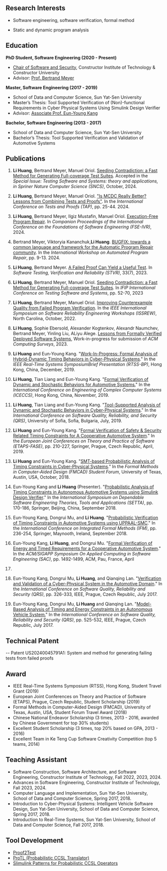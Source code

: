 
## Research Interests

- Software engineering, software verification, formal method

- Static and dynamic program analysis 

## Education
**PhD Student, Software Engineering (2020 - Present)**
- [Chair of Software and Security](https://institute.constructor.org/), Constructor Institute of Technology & Constructor University
- Advisor: [Prof. Bertrand Meyer](http://se.ethz.ch/~meyer/)


**Master, Software Engineering (2017 - 2019)**
- School of Data and Computer Science, Sun Yat-Sen University
- Master’s Thesis: Tool Supported Verification of (Non)-functional Requirements in Cyber Physical Systems Using Simulink Design Verifier 
- Advisor: [Associate Prof. Eun-Young Kang](https://sites.google.com/view/eykang/home)

**Bachelor, Software Engineering (2013 - 2017)**
- School of Data and Computer Science, Sun Yat-Sen University
- Bachelor’s Thesis: Tool Supported Verification and Validation of Automotive Systems

## Publications

1. **Li Huang**, Bertrand Meyer, Manuel Oriol. [Seeding Contradiction: a Fast Method for Generating Full-coverage Test Suites](https://arxiv.org/abs/2309.04232). Accepted in the *Special Issue: Testing Software and Systems: theory and applications, in Spriner Nature Computer Science (SNCS)*, October, 2024.
 
2.  **Li Huang**, Bertrand Meyer, Manuel Oriol. ["Is MCDC Really Better? Lessons from Combining Tests and Proofs"](https://link.springer.com/chapter/10.1007/978-3-031-72044-4_2). In the *International Conference on Tests and Proofs (TAP)*, pp. 25-44. 2024.

3. **Li Huang**, Bertrand Meyer, Ilgiz Mustafin, Manuel Oriol. [Execution-Free Program Repair](https://dl.acm.org/doi/abs/10.1145/3663529.3663789). In *Companion Proceedings of the International Conference on the Foundations of Software Engineering (FSE-IVR)*, 2024.

4. Bertrand Meyer, Viktoryia Kananchuk,**Li Huang**. [BUGFIX: towards a common language and framework for the Automatic Program Repair community](https://dl.acm.org/doi/abs/10.1145/3643788.3648007). In the *International Workshop on Automated Program Repair*, pp. 9-13. 2024.

5. **Li Huang**, Bertrand Meyer. [A Failed Proof Can Yield a Useful Test](https://arxiv.org/abs/2208.09873). In *Software Testing, Verification and Reliability (STVR)*, 33(7), 2023.

6. **Li Huang**, Bertrand Meyer, Manuel Oriol. [Seeding Contradiction: a Fast Method for Generating Full-coverage Test Suites](https://link.springer.com/chapter/10.1007/978-3-031-43240-8_4). In *IFIP International Conference on Testing Software and Systems*, pp. 52-70, 2023

7. **Li Huang**, Bertrand Meyer, Manuel Oriol. [Improving Counterexample Quality from Failed Program Verification](https://arxiv.org/abs/2208.10492). In the *IEEE International Symposium on Software Reliability Engineering Workshops (ISSREW)*, North Carolina, October, 2022.
   
8. **Li Huang**, Sophie Ebersold, Alexander Kogtenkov, Alexandr Naumchev, Bertrand Meyer, Yinling Liu, ALiyu Alege. [Lessons from Formally Verified Deployed Software Systems](https://arxiv.org/abs/2301.02206), Work-in-progress for submission of *ACM Computing Surveys*, 2023.

9. **Li Huang** and Eun-Young Kang. "[Work-In-Progress: Formal Analysis of Hybrid-Dynamic
Timing Behaviors in Cyber-Physical Systems](https://ieeexplore.ieee.org/document/9052141)." In the *IEEE Real-Time Systems SymposiumBrief Presentation (RTSS-BP)*, Hong Kong, China, December, 2019.

10. **Li Huang**, Tian Liang and Eun-Young Kang. "[Formal Verification of Dynamic and Stochastic Behaviors for Automotive Systems.](https://arxiv.org/abs/1910.14312)" In the *International Conference on Engineering of Complex Computer Systems (ICECCS)*, Hong Kong, China, November, 2019.

11. **Li Huang**, Tian Liang and Eun-Young Kang. "[Tool-Supported Analysis of Dynamic and
Stochastic Behaviors in Cyber-Physical Systems](https://ieeexplore.ieee.org/document/8854706)." In the *International Conference on Software Quality, Reliability, and Security (QRS)*, University of Sofia, Sofia, Bulgaria, July, 2019.

12. **Li Huang** and Eun-Young Kang. "[Formal Verification of Safety & Security Related Timing Constraints for A Cooperative Automotive System](https://link.springer.com/chapter/10.1007/978-3-030-16722-6_12)." In the *European Joint Conferences on Theory and Practice of Software (ETAPS-FASE)*, pp. 210-227, Springer, Prague, Czech
Republic, April, 2019.

13. **Li Huang** and Eun-Young Kang. "[SMT-based Probabilistic Analysis of Timing Constraints
in Cyber-Physical Systems](https://arxiv.org/abs/1904.07011v1)." In the *Formal Methods in Computer-Aided Design (FMCAD) Student Forum*, University of Texas, Austin, USA, October, 2018.

14. Eun-Young Kang and **Li Huang** (Presenter). "[Probabilistic Analysis of Timing Constraints
in Autonomous Automotive Systems using Simulink Design Verifier](https://link.springer.com/chapter/10.1007/978-3-319-99933-3_12)." In the *International Symposium on Dependable Software Engineering Theories, Tools and Applications (SETTA)*, pp. 170-186, Springer, Beijing, China, September 2018.

15. Eun-Young Kang, Dongrui Mu, and **Li Huang**. "[Probabilistic Verification of Timing Constraints in Automotive Systems using UPPAAL-SMC](https://link.springer.com/chapter/10.1007%2F978-3-319-98938-9_14)." In the *International Conference on Integrated Formal Methods (IFM)*, pp. 236-254, Springer, Maynooth, Ireland, September 2018.

16. Eun-Young Kang, **Li Huang**, and Dongrui Mu. "[Formal Verification of Energy and Timed
Requirements for a Cooperative Automotive System](https://dl.acm.org/citation.cfm?id=3167291)." In the *ACM/SIGAPP Symposium On Applied Computing in Software Engineering (SAC)*, pp. 1492-1499, ACM, Pau, France, April
2018.

17. Eun-Young Kang, Dongrui Mu, **Li Huang**, and Qianqing Lan. "[Verification and Validation
of a Cyber-Physical System in the Automotive Domain](https://ieeexplore.ieee.org/document/8004339/)." In the *International Conference on Software Quality, Reliability and Security (QRS)*, pp. 326-333, IEEE, Prague, Czech Republic, July 2017.

18. Eun-Young Kang, Dongrui Mu, **Li Huang** and Qianqing Lan. "[Model-Based Analysis of
Timing and Energy Constraints in an Autonomous Vehicle System.](https://ieeexplore.ieee.org/document/8004368)" In the *International Conference on Software Quality, Reliability and Security (QRS)*, pp. 525-532, IEEE, Prague, Czech Republic, July 2017.

## Technical Patent
-- Patent US20240045791A1: System and method for generating failing tests from failed proofs


## Award
- IEEE Real-Time Systems Symposium (RTSS), Hong Kong, Student Travel Grant (2019)
- European Joint Conferences on Theory and Practice of Software (ETAPS), Prague, Czech Republic, Student Scholarship (2019)
- Formal Methods in Computer-Aided Design (FMCAD), University of Texas, Austin, USA, Student
Forum Travel Award (2018)
- Chinese National Endeavor Scholarship (3 times, 2013 - 2016, awarded by Chinese Government for top 30% students)
- Excellent Student Scholarship (3 times, top 20% based on GPA, 2013 - 2016)
- Excellent Team in Ke Teng Cup Software Creativity Competition (top 5 teams, 2014)

## Teaching Assistant

- Software Construction, Software Architecture, and Software Engineering, Constructor Institute of Technology, Fall 2022, 2023, 2024.
- Advances in Software Engineering, Constructor Institute of Technology, Fall 2023, 2024.
- Computer Language and Implementation, Sun Yat-Sen University, School of Data and Computer
Science, Spring 2017, 2018.
- Introduction to Cyber-Physical Systems: Intelligent Vehicle Software Design, Sun Yat-Sen University, School of Data and Computer Science,  Spring 2017, 2018.
- Introduction to Real-Time Systems, Sun Yat-Sen University, School of Data and Computer Science,
Fall 2017, 2018.

## Tool Development
- [Proof2Test](https://github.com/huangl223/Proof2Test)
- [ProTL (Probabilistic CCSL Translator)](https://sites.google.com/view/protl/)
- [Slimulink Patterns for Probabilistic CCSL Operators](https://github.com/huangl223/PrCCSL)

